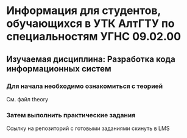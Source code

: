 # Информация для студентов, обучающихся в УТК АлтГТУ по специальностям УГНС 09.02.00
## Изучаемая дисциплина: Разработка кода информационных систем
### Для начала необходимо ознакомиться с теорией 
См. файл theory
### Затем выполнить практические задания
Ссылку на репозиторий с готовыми заданиями скинуть в LMS
